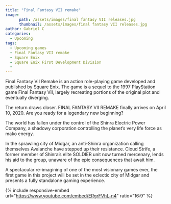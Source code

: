 ```yaml
---
title: "Final Fantasy VII remake"
image:
      path: /assets/images/final fantasy VII releases.jpg
      thumbnail: /assets/images/final fantasy VII releases.jpg
author: Gabriel C
categories:
  - Upcoming
tags:
  - Upcoming games
  - Final Fantasy VII remake
  - Square Enix
  - Square Enix First Development Division
  - 
---
```


Final Fantasy VII Remake is an action role-playing game developed and published by Square Enix. The game is a sequel to the 1997 PlayStation game Final Fantasy VII, largely recreating portions of the original plot and eventually diverging.

The return draws closer. FINAL FANTASY VII REMAKE finally arrives on April 10, 2020. Are you ready for a legendary new beginning?

The world has fallen under the control of the Shinra Electric Power Company, a shadowy corporation controlling the planet’s very life force as mako energy.
 
In the sprawling city of Midgar, an anti-Shinra organization calling themselves Avalanche have stepped up their resistance. Cloud Strife, a former member of Shinra’s elite SOLDIER unit now turned mercenary, lends his aid to the group, unaware of the epic consequences that await him.
 
A spectacular re-imagining of one of the most visionary games ever, the first game in this project will be set in the eclectic city of Midgar and presents a fully standalone gaming experience.

{% include responsive-embed url="https://www.youtube.com/embed/ERgrFVhL-n4" ratio="16:9" %}
